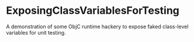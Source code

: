ExposingClassVariablesForTesting
================================

A demonstration of some ObjC runtime hackery to expose faked class-level variables for unit testing.